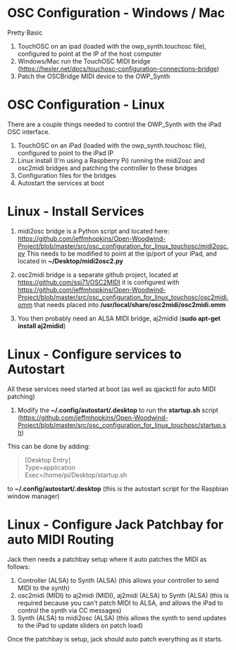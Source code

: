 # OSC Configuration - Windows / Mac

Pretty Basic 
1. TouchOSC on an ipad (loaded with the owp_synth.touchosc file), configured to point at the IP of the host computer
1. Windows/Mac run the TouchOSC MIDI bridge (https://hexler.net/docs/touchosc-configuration-connections-bridge)
2. Patch the OSCBridge MIDI device to the OWP_Synth

# OSC Configuration - Linux

There are a couple things needed to control the OWP_Synth with the iPad OSC interface.
1. TouchOSC on an iPad (loaded with the owp_synth.touchosc file), configured to point to the iPad IP
2. Linux install (I'm using a Raspberry Pi) running the midi2osc and osc2midi bridges and patching the controller to these bridges
3. Configuration files for the bridges
4. Autostart the services at boot

# Linux - Install Services

1. midi2osc bridge is a Python script and located here: https://github.com/jeffmhopkins/Open-Woodwind-Project/blob/master/src/osc_configuration_for_linux_touchosc/midi2osc.py This needs to be modified to point at the ip/port of your iPad, and located in **~/Desktop/midi2osc2.py**

2. osc2midi bridge is a separate github project, located at https://github.com/ssj71/OSC2MIDI it is configured with https://github.com/jeffmhopkins/Open-Woodwind-Project/blob/master/src/osc_configuration_for_linux_touchosc/osc2midi.omm that needs placed into **/usr/local/share/osc2midi/osc2midi.omm**

3. You then probably need an ALSA MIDI bridge, aj2midid (**sudo apt-get install aj2midid**)

# Linux - Configure services to Autostart

All these services need started at boot (as well as qjackctl for auto MIDI patching)

1. Modify the **~/.config/autostart/.desktop** to run the **startup.sh** script (https://github.com/jeffmhopkins/Open-Woodwind-Project/blob/master/src/osc_configuration_for_linux_touchosc/startup.sh) 

This can be done by adding:

>[Desktop Entry]  
>Type=application  
>Exec=/home/pi/Desktop/startup.sh  

to **~/.config/autostart/.desktop** (this is the autostart script for the Raspbian window manager)

# Linux - Configure Jack Patchbay for auto MIDI Routing

Jack then needs a patchbay setup where it auto patches the MIDI as follows:
1. Controller (ALSA) to Synth (ALSA) (this allows your controller to send MIDI to the synth)
2. osc2midi (MIDI) to aj2midi (MIDI), aj2midi (ALSA) to Synth (ALSA) (this is required because you can't patch MIDI to ALSA, and allows the iPad to control the synth via CC messages)
3. Synth (ALSA) to midi2osc (ALSA) (this allows the synth to send updates to the iPad to update sliders on patch load)

Once the patchbay is setup, jack should auto patch everything as it starts.
